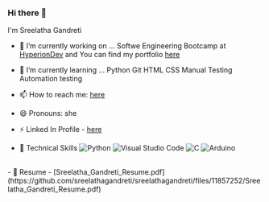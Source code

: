 ### Hi there 👋

I'm Sreelatha Gandreti

- 🔭 I’m currently working on ...
  Softwe Engineering Bootcamp at [HyperionDev](https://www.hyperiondev.com/bootcamps/software-engineering/) and You can find my portfolio [here](https://www.hyperiondev.com/portfolio/130871/) 
- 🌱 I’m currently learning ...
  Python
  Git
  HTML
  CSS
  Manual Testing
  Automation testing

- 📫 How to reach me: <a href="mailto:sreelathagandretiuk@gmail.com">here</a>
- 😄 Pronouns: she
- ⚡ Linked In Profile - [here](https://www.linkedin.com/in/sreelatha-gandreti-65986025a/)
- 💼 Technical Skills
![Python](https://img.shields.io/badge/python-3670A0?style=for-the-badge&logo=python&logoColor=ffdd54)
![Visual Studio Code](https://img.shields.io/badge/Visual%20Studio%20Code-0078d7.svg?style=for-the-badge&logo=visual-studio-code&logoColor=white)
![C](https://img.shields.io/badge/c-%2300599C.svg?style=for-the-badge&logo=c&logoColor=white)
![Arduino](https://img.shields.io/badge/-Arduino-00979D?style=for-the-badge&logo=Arduino&logoColor=white)
</br>
- 🌱 Resume - [Sreelatha_Gandreti_Resume.pdf](https://github.com/sreelathagandreti/sreelathagandreti/files/11857252/Sreelatha_Gandreti_Resume.pdf)


